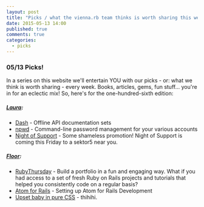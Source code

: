 ```yaml
---
layout: post
title: "Picks / what the vienna.rb team thinks is worth sharing this week"
date: 2015-05-13 14:00
published: true
comments: true
categories:
  - picks
---
```


### 05/13 Picks!

In a series on this website we'll entertain YOU with our picks - or: what we think is worth sharing - every week.
Books, articles, gems, fun stuff... you're in for an eclectic mix! So, here's for the one-hundred-sixth edition:

##### [Laura][1]:
- [Dash][2] - Offline API documentation sets
- [npwd][3] - Command-line password management for your various accounts
- [Night of Support][4] - Some shameless promotion! Night of Support is coming this Friday to a sektor5 near you.


##### [Floor][9]:
- [RubyThursday][10] - Build a portfolio in a fun and engaging way. What if you had access to a set of fresh Ruby on Rails projects and tutorials that helped you consistently code on a regular basis?
- [Atom for Rails][11] - Setting up Atom for Rails Development
- [Upset baby in pure CSS][12] - thihihi.


[1]: http://www.twitter.com/alicetragedy
[2]: https://kapeli.com/dash
[3]: https://github.com/kaepora/npwd
[4]: http://night-of-support.at
[5]: http://www.twitter.com/mraaroncruz
[6]:
[7]:
[9]: http://www.twitter.com/floordrees
[10]: http://rubythursday.com/
[11]: http://www.developingandrails.com/2015/04/setting-up-atom-for-rails-development.html
[12]: http://codepen.io/parcon/pen/OVPKqg?utm_source=html5weekly&utm_medium=email
